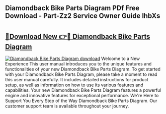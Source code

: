 ## Diamondback Bike Parts Diagram PDf Free Download - Part-Zz2 Service Owner Guide lhbXs

# <h2><a href="http://dfu10dw.blite.top/?on=Diamondback+Bike+Parts+Diagram">🔗Download New 👉🔴 Diamondback Bike Parts Diagram</a></h2>

[![Diamondback Bike Parts Diagram download](https://i.imgur.com/lujVjoI.png)](http://dfu10dw.blite.top/?on=Diamondback+Bike+Parts+Diagram)
Welcome to a New Experience This user manual introduces you to the unique features and functionalities of your new Diamondback Bike Parts Diagram. To get started with your Diamondback Bike Parts Diagram, please take a moment to read this user manual carefully. It includes detailed instructions for product setup, as well as information on how to use its various features and capabilities. Your new Diamondback Bike Parts Diagram features a powerful engine and innovative features for exceptional performance. We're Here to Support You Every Step of the Way Diamondback Bike Parts Diagram. Our customer support team is available throughout your journey.
